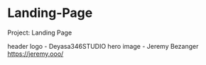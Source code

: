 # Landing-Page
Project: Landing Page

header logo - Deyasa346STUDIO
hero image - Jeremy Bezanger
             https://jeremy.ooo/

